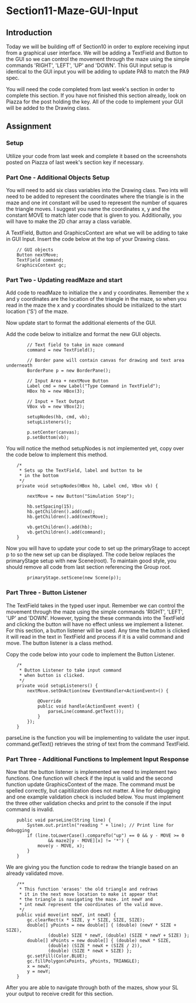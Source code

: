 # Section11-Maze-GUI-Input

## Introduction

Today we will be building off of Section10 in order to explore receiving 
input from a graphical user interface. We will be adding a TextField and 
Button to the GUI so we can control the movement through the maze using 
the simple commands 'RIGHT', 'LEFT', 'UP' and 'DOWN'. This GUI input setup
is identical to the GUI input you will be adding to update PA8 to match 
the PA9 spec. 

You will need the code completed from last week's section in order to 
complete this section. If you have not finished this section already, 
look on Piazza for the post holding the key. All of the code to implement
your GUI will be added to the Drawing class. 



## Assignment

### Setup
Utilize your code from last week and complete it based on the screenshots
posted on Piazza of last week's section key if necessary. 


### Part One - Additional Objects Setup 
You will need to add six class variables into the Drawing class. Two ints
will need to be added to represent the coordinates where the triangle is 
in the maze and one int constant will be used to represent the number of 
squares the triangle moves. I suggest you name the coordinates x, y and the
constant MOVE to match later code that is given to you. Additionally, you 
will have to make the 2D char array a class variable. 

A TextField, Button and GraphicsContext are what we will be adding to take in GUI Input. Insert the code below at the top of your Drawing class. 

```
    // GUI objects
    Button nextMove;
    TextField command;
    GraphicsContext gc;
```

### Part Two - Updating readMaze and start
Add code to readMaze to initialize the x and y coordinates. Remember
the x and y coordinates are the location of the triangle in the maze, 
so when you read in the maze the x and y coordinates should be initialized
to the start location ('S') of the maze. 

Now update start to format the additional elements of the GUI. 

Add the code below to initialize and format the new GUI objects. 

```
        // Text field to take in maze command
        command = new TextField();

        // Border pane will contain canvas for drawing and text area underneath
        BorderPane p = new BorderPane();

        // Input Area + nextMove Button
        Label cmd = new Label("Type Command in TextField");
        HBox hb = new HBox(3);

        // Input + Text Output
        VBox vb = new VBox(2);

        setupNodes(hb, cmd, vb);
        setupListeners();

        p.setCenter(canvas);
        p.setBottom(vb);
```

You will notice the method setupNodes is not implemented yet, copy over
the code below to implement this method. 

```
    /*
     * Sets up the TextField, label and button to be
     * in the bottom
     */
    private void setupNodes(HBox hb, Label cmd, VBox vb) {

        nextMove = new Button("Simulation Step");

        hb.setSpacing(15);
        hb.getChildren().add(cmd);
        hb.getChildren().add(nextMove);

        vb.getChildren().add(hb);
        vb.getChildren().add(command);
    }
```

Now you will have to update your code to set up the primaryStage 
to accept p to so the new set up can be displayed. The code below
replaces the primaryStage setup with new Scene(root). To maintain 
good style, you should remove all code from last section referencing 
the Group root. 

```
        primaryStage.setScene(new Scene(p));

```

### Part Three - Button Listener 
The TextField takes in the typed user input. Remember we can control 
the movement through the maze using the simple commands 'RIGHT', 'LEFT', 
'UP' and 'DOWN'. However, typing the these commands into the TextField 
and clicking the button will have no effect unless we implement a 
listener. For this section, a button listener will be used. Any time 
the button is clicked it will read in the text in TextField and process
if it is a valid command and move. The button listener is a class method. 

Copy the code below into your code to implement the Button Listener. 

```
    /*
     * Button Listener to take input command
     * when button is clicked.
     */
    private void setupListeners() {
        nextMove.setOnAction(new EventHandler<ActionEvent>() {

            @Override
            public void handle(ActionEvent event) {
                parseLine(command.getText());
            }
        });
    }
```

parseLine is the function you will be implementing to validate the user
input. command.getText() retrieves the string of text from the command 
TextField. 

### Part Three - Additional Functions to Implement Input Response 

Now that the button listener is implemented we need to implement two 
functions. One function will check if the input is valid and the second
function update GraphicsContext of the maze. The command must be spelled 
correctly, but capitilization does not matter. A line for debugging and
one example validation check is included below. You must implement the 
three other validation checks and print to the console if the input 
command is invalid. 

```
    public void parseLine(String line) {
        System.out.println("reading " + line); // Print line for debugging
        if (line.toLowerCase().compareTo("up") == 0 && y - MOVE >= 0
                && maze2[y - MOVE][x] != '*') {
            move(y - MOVE, x);
        } 
    }
```

We are giving you the function code to redraw the triangle based on an 
already validated move. 

```
    /**
     * This function 'erases' the old triangle and redraws
     * it in the next move location to make it appear that
     * the triangle is navigating the maze. int newY and 
     * int newX represent the coordinates of the valid move. 
     */
    public void move(int newY, int newX) {
        gc.clearRect(x * SIZE, y * SIZE, SIZE, SIZE);
        double[] yPoints = new double[] { (double) (newY * SIZE + SIZE),
                (double) SIZE * newY, (double) (SIZE * newY + SIZE) };
        double[] xPoints = new double[] { (double) newX * SIZE,
                (double) (SIZE * newX + (SIZE / 2)),
                (double) (SIZE * newX + SIZE) };
        gc.setFill(Color.BLUE);
        gc.fillPolygon(xPoints, yPoints, TRIANGLE);
        x = newX;
        y = newY;
    }

```


After you are able to navigate through both of the mazes, show your SL your
output to receive credit for this section. 
